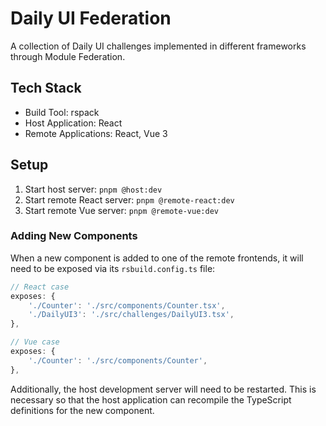 # Daily UI Federation

A collection of Daily UI challenges implemented in different frameworks through Module Federation.

## Tech Stack

* Build Tool: rspack
* Host Application: React
* Remote Applications: React, Vue 3

## Setup

1. Start host server: `pnpm @host:dev`
2. Start remote React server: `pnpm @remote-react:dev`
3. Start remote Vue server: `pnpm @remote-vue:dev`

### Adding New Components

When a new component is added to one of the remote frontends, it will need to be exposed via its `rsbuild.config.ts` file:

```ts
// React case
exposes: {
    './Counter': './src/components/Counter.tsx',
    './DailyUI3': './src/challenges/DailyUI3.tsx',
},

// Vue case
exposes: {
    './Counter': './src/components/Counter',
},
```

Additionally, the host development server will need to be restarted. This is necessary so that the host application can
recompile the TypeScript definitions for the new component.
